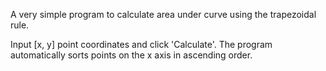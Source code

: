 A very simple program to calculate area under curve using the trapezoidal rule.

Input [x, y] point coordinates and click 'Calculate'. The program automatically sorts points on the x axis in ascending order.
